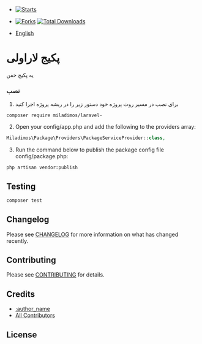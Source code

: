 - [![Starts](https://img.shields.io/github/stars/miladimos/laravel-?style=flat&logo=github)](https://github.com/miladimos/laravel-/forks)
- [![Forks](https://img.shields.io/github/forks/miladimos/laravel-?style=flat&logo=github)](https://github.com/miladimos/laravel-/stargazers)
  [![Total Downloads](https://img.shields.io/packagist/dt/miladimos/laravel-.svg?style=flat-square)](https://packagist.org/packages/miladimos/laravel-)

- [English](README-en.md)

# پکیج لاراولی

یه پکیج خفن

### نصب

1.  برای نصب در مسیر روت پروژه خود دستور زیر را در ریشه پروژه اجرا کنید

```
composer require miladimos/laravel-
```

2. Open your config/app.php and add the following to the providers array:

```php
Miladimos\Package\Providers\PackageServiceProvider::class,
```

3. Run the command below to publish the package config file config/package.php:

```
php artisan vendor:publish
```

## Testing

```bash
composer test
```

## Changelog

Please see [CHANGELOG](CHANGELOG.md) for more information on what has changed recently.

## Contributing

Please see [CONTRIBUTING](.github/CONTRIBUTING.md) for details.

## Credits

- [:author_name](https://github.com/:author_username)
- [All Contributors](../../contributors)

## License

